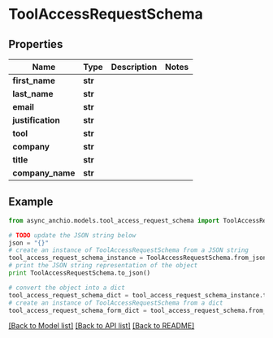 # ToolAccessRequestSchema


## Properties

Name | Type | Description | Notes
------------ | ------------- | ------------- | -------------
**first_name** | **str** |  | 
**last_name** | **str** |  | 
**email** | **str** |  | 
**justification** | **str** |  | 
**tool** | **str** |  | 
**company** | **str** |  | 
**title** | **str** |  | 
**company_name** | **str** |  | 

## Example

```python
from async_anchio.models.tool_access_request_schema import ToolAccessRequestSchema

# TODO update the JSON string below
json = "{}"
# create an instance of ToolAccessRequestSchema from a JSON string
tool_access_request_schema_instance = ToolAccessRequestSchema.from_json(json)
# print the JSON string representation of the object
print ToolAccessRequestSchema.to_json()

# convert the object into a dict
tool_access_request_schema_dict = tool_access_request_schema_instance.to_dict()
# create an instance of ToolAccessRequestSchema from a dict
tool_access_request_schema_form_dict = tool_access_request_schema.from_dict(tool_access_request_schema_dict)
```
[[Back to Model list]](../README.md#documentation-for-models) [[Back to API list]](../README.md#documentation-for-api-endpoints) [[Back to README]](../README.md)


